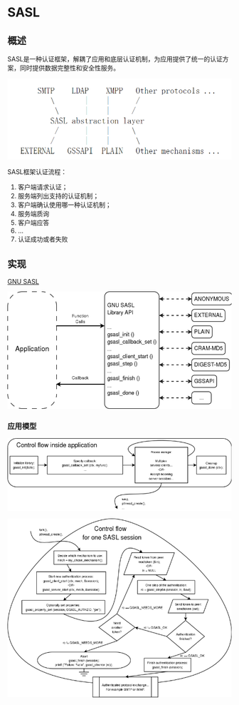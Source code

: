# SASL 

## 概述 

SASL是一种认证框架，解耦了应用和底层认证机制，为应用提供了统一的认证方案，同时提供数据完整性和安全性服务。

![](./media/sasl.1.png)

SASL框架认证流程：

1.  客户端请求认证；
1.  服务端列出支持的认证机制；
1.  客户端确认使用哪一种认证机制；
1.  服务端质询
1.  客户端应答
1.  ...
1.  认证成功或者失败

## 实现

[GNU SASL](https://www.gnu.org/software/gsasl/)

![](./media/sasl.2.png)

### 应用模型

![](./media/sasl.3.png)

![](./media/sasl.4.png)



